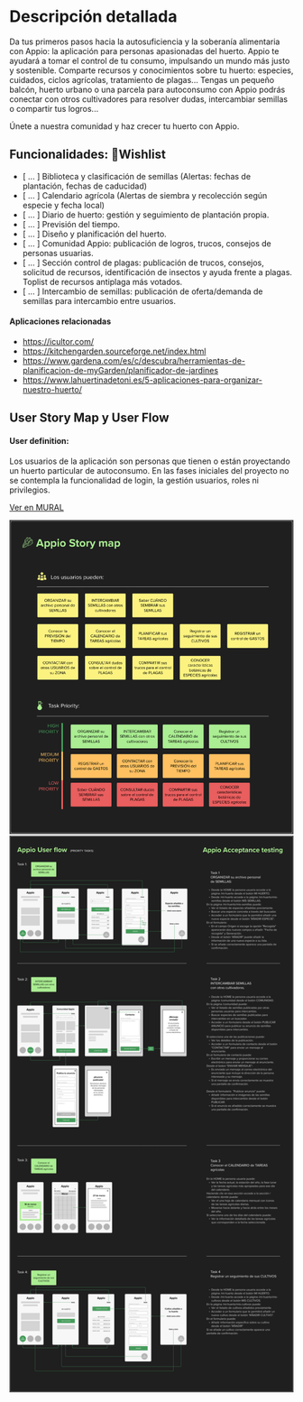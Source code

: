 # Descripción detallada
Da tus primeros pasos hacia la autosuficiencia y la soberanía alimentaria con Appio: la aplicación para personas apasionadas del huerto.
Appio te ayudará a tomar el control de tu consumo, impulsando un mundo más justo y sostenible.
Comparte recursos y conocimientos sobre tu huerto: especies, cuidados, ciclos agrícolas, tratamiento de plagas...
Tengas un pequeño balcón, huerto urbano o una parcela para autoconsumo con Appio podrás conectar con otros cultivadores para resolver dudas, intercambiar semillas o compartir tus logros...

Únete a nuestra comunidad y haz crecer tu huerto con Appio.

## Funcionalidades: 💚Wishlist

- [ ... ] Biblioteca y clasificación de semillas (Alertas: fechas de plantación, fechas de caducidad)
- [ ... ] Calendario agrícola (Alertas de siembra y recolección según especie y fecha local)
- [ ... ] Diario de huerto: gestión y seguimiento de plantación propia.
- [ ... ] Previsión del tiempo.
- [ ... ] Diseño y planificación del huerto.
- [ ... ] Comunidad Appio: publicación de logros, trucos, consejos de personas usuarias.
- [ ... ] Sección control de plagas: publicación de trucos, consejos, solicitud de recursos, identificación de insectos y ayuda frente a plagas. Toplist de recursos antiplaga más votados.
- [ ... ] Intercambio de semillas: publicación de oferta/demanda de semillas  para intercambio entre usuarios.


#### Aplicaciones relacionadas
- 	https://icultor.com/
- https://kitchengarden.sourceforge.net/index.html
- https://www.gardena.com/es/c/descubra/herramientas-de-planificacion-de-myGarden/planificador-de-jardines
- https://www.lahuertinadetoni.es/5-aplicaciones-para-organizar-nuestro-huerto/

## User Story Map y User Flow
#### User definition:
Los usuarios de la aplicación son personas que tienen o están proyectando un huerto particular de autoconsumo. En las fases iniciales del proyecto no se contempla la funcionalidad de login, la gestión usuarios, roles ni privilegios.

[Ver en MURAL](https://app.mural.co/t/appio3426/m/appio3426/1710620098043/97c69d7dc8d74de37a80f5fbcd6c60aaf8a81306?sender=u4d17ff63ec1d3f769d9d4687)

![Appio Story Map](/docs/imgs/Appio_2024-03-17_22-36-43.png)
![Appio User Flow](/docs/imgs/Appio_2024-03-19_17-23-28.png)